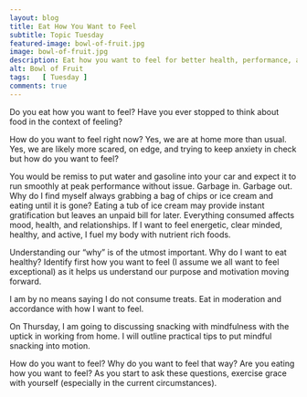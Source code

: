 ```yaml
---
layout: blog
title: Eat How You Want to Feel
subtitle: Topic Tuesday
featured-image: bowl-of-fruit.jpg
image: bowl-of-fruit.jpg
description: Eat how you want to feel for better health, performance, and well-being.
alt: Bowl of Fruit
tags:   [ Tuesday ]
comments: true
---
```

Do you eat how you want to feel? Have you ever stopped to think about food in the context of feeling?

How do you want to feel right now? Yes, we are at home more than usual. Yes, we are likely more scared, on edge, and trying to keep anxiety in check but how do you want to feel?

You would be remiss to put water and gasoline into your car and expect it to run smoothly at peak performance without issue. Garbage in. Garbage out. Why do I find myself always grabbing a bag of chips or ice cream and eating until it is gone? Eating a tub of ice cream may provide instant gratification but leaves an unpaid bill for later. Everything consumed affects mood, health, and relationships. If I want to feel energetic, clear minded, healthy, and active, I fuel my body with nutrient rich foods.

Understanding our “why” is of the utmost important. Why do I want to eat healthy? Identify first how you want to feel (I assume we all want to feel exceptional) as it helps us understand our purpose and motivation moving forward.

I am by no means saying I do not consume treats. Eat in moderation and accordance with how I want to feel.

On Thursday, I am going to discussing snacking with mindfulness with the uptick in working from home. I will outline practical tips to put mindful snacking into motion.

How do you want to feel? Why do you want to feel that way? Are you eating how you want to feel? As you start to ask these questions, exercise grace with yourself (especially in the current circumstances).
